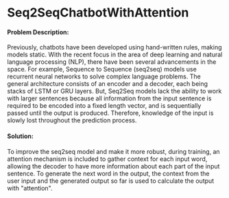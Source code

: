 # Seq2SeqChatbotWithAttention

#### Problem Description:

Previously, chatbots have been developed using hand-written rules, making models static. With the recent focus in the area of deep learning and natural language processing (NLP), there have been several advancements in the space. For example, Sequence to Sequence (seq2seq) models use recurrent neural networks to solve complex language problems. The general architecture consists of an encoder and a decoder, each being stacks of LSTM or GRU layers. But, Seq2Seq models lack the ability to work with larger sentences because all information from the input sentence is required to be encoded into a fixed length vector, and is sequentially passed until the output is produced. Therefore, knowledge of the input is slowly lost throughout the prediction process.

#### Solution:

To improve the seq2seq model and make it more robust, during training, an attention mechanism is included to gather context for each input word, allowing the decoder to have more information about each part of the input sentence. To generate the next word in the output, the context from the user input and the generated output so far is used to calculate the output with "attention". 
